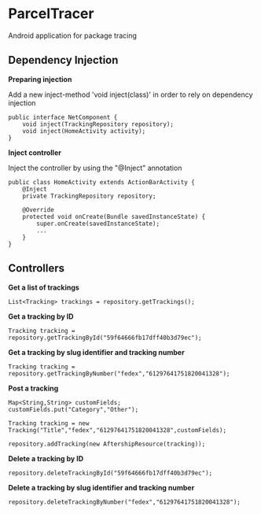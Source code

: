 # ParcelTracer
Android application for package tracing

## Dependency Injection
**Preparing injection**

Add a new inject-method 'void inject(class)' in order to rely on dependency injection
    
    public interface NetComponent {
        void inject(TrackingRepository repository);
        void inject(HomeActivity activity);
    }
   
**Inject controller**

Inject the controller by using the "@Inject" annotation

    public class HomeActivity extends ActionBarActivity {
        @Inject
        private TrackingRepository repository;
    
        @Override
        protected void onCreate(Bundle savedInstanceState) {
            super.onCreate(savedInstanceState);
            ...
        }
    }
    
## Controllers
**Get a list of trackings**

    List<Tracking> trackings = repository.getTrackings();
    
**Get a tracking by ID**

    Tracking tracking = repository.getTrackingById("59f64666fb17dff40b3d79ec");
    
**Get a tracking by slug identifier and tracking number**

    Tracking tracking = repository.getTrackingByNumber("fedex","61297641751820041328");
    
**Post a tracking**

    Map<String,String> customFields;
    customFields.put("Category","Other");
   
    Tracking tracking = new Tracking("Title","fedex","61297641751820041328",customFields);
   
    repository.addTracking(new AftershipResource(tracking));
   
**Delete a tracking by ID**

    repository.deleteTrackingById("59f64666fb17dff40b3d79ec");
   
**Delete a tracking by slug identifier and tracking number**

    repository.deleteTrackingByNumber("fedex","61297641751820041328");
